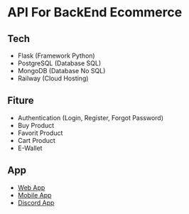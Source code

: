 <h1>API For BackEnd Ecommerce</h1>
<h2>Tech</h2>
<ul>
    <li>Flask (Framework Python)</li>
    <li>PostgreSQL (Database SQL)</li>
    <li>MongoDB (Database No SQL)</li>
    <li>Railway (Cloud Hosting)</li>
</ul>
<h2>Fiture</h2>
<ul>
    <li>Authentication (Login, Register, Forgot Password)</li>
    <li>Buy Product</li>
    <li>Favorit Product</li>
    <li>Cart Product</li>
    <li>E-Wallet</li>
</ul>
<h2>App</h2>
<ul>
    <li><a href="https://github.com/Fidea-Ecommerce/fidea-web">Web App</a></li>
    <li><a href="https://github.com/Fidea-Ecommerce/fidea-mobile">Mobile App</a></li>
    <li><a href="https://github.com/Fidea-Ecommerce/fidea-discord">Discord App</a></li>
</ul>